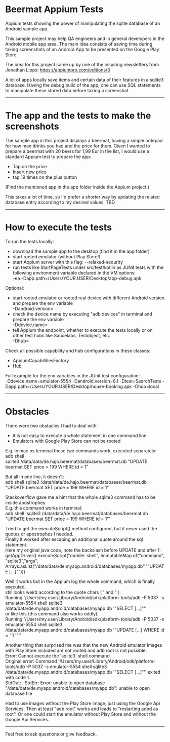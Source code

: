 # Beermat Appium Tests

Appium tests showing the power of manipulating the sqlite database of an Android sample app.

This sample project may help QA engineers and in general developers in the Android mobile app area.
The main idea consists of saving time during taking screenshots of an Android App to be presented on the Google Play Store.

The idea for this project came up by one of the inspiring newsletters from Jonathan Lipps:
https://appiumpro.com/editions/3

A lot of apps locally save items and certain data of their features in a sqlite3 database.
Having the debug build of the app, one can use SQL statements to manipulate these stored data before taking a screenshot.

------

# The app and the tests to make the screenshots

The sample app in this project displays a beermat, having a simple notepad for how man drinks you had and the price for them.
Given I wanted to prepare a beermat with 20 beers for 1,99 Eur in the list, I would use a standard Appium test to prepare the app:
- Tap on the price
- Insert new price
- tap 19 times on the plus button

(Find the mentioned app in the app folder inside the Appium project.)

This takes a lot of time, so I'd prefer a shorter way by updating the related database entry according to my desired values.
TBD

------
# How to execute the tests

To run the tests locally:
- download the sample app to the desktop (find it in the app folder)
- start rooted emulator (without Play Store!)
- start Appium server with this flag: --relaxed-security
- run tests like StartPageTests under src/test/kotlin as JUNit tests with the following environment variable declared in the VM options:<br>
-ea -Dapp.path=/Users/YOUR.USER/Desktop/app-debug.apk

Optional:
- start rooted emulator or rooted real device with different Android version and prepare the env variable <br>-Dandroid.version=
- check the device name by executing "adb devices" in terminal and prepare the env variable <br>-Ddevice.name=
- tell Appium the endpoint, whether to execute the tests locally or on other test hubs like Saucelabs, Testobject, etc. <br>-Dhub=

Check all possible capability and hub configurations in these classes:
 - AppiumCapabilitiesFactory
 - Hub

Full example for the  env variables in the JUnit test configuration:<br>
-Ddevice.name=emulator-5554 -Dandroid.version=8.1 -Dtest=SearchTests -Dapp.path=/Users/YOUR.USER/Desktop/house-booking.apk -Dhub=local

------

# Obstacles

There were two obstacles I had to deal with:
- it is not easy to execute a whole statement in one command line
- Emulators with Google Play Store can not be rooted

E.g. in mac os terminal these two commands work, executed separately:<br>
adb shell<br>
sqlite3 /data/data/de.hajo.beermat/databases/beermat.db "UPDATE beermat SET price = 199 WHERE id = 1"

But all in one line, it doesn't:<br>
adb shell sqlite3 /data/data/de.hajo.beermat/databases/beermat.db "UPDATE beermat SET price = 199 WHERE id = 1"

Stackoverflow gave me a hint that the whole sqlite3 command has to be inside apostrophes.<br>
E.g. this command works in terminal:<br>
adb shell 'sqlite3 /data/data/de.hajo.beermat/databases/beermat.db "UPDATE beermat SET price = 199 WHERE id = 1"'

Tried to get the executeScript() method configured, but it never used the quotes or apostrophes I needed.<br>
Finally it worked after escaping an additional quote around the sql statement.<br>
Here my original java code, note the backslash before UPDATE and after 1:<br>
getAppDriver().executeScript("mobile: shell", ImmutableMap.of("command", "sqlite3","args", Arrays.asList("/data/data/de.myapp.android/databases/myapp.db","\"UPDATE [...]\"")))

Well it works but in the Appium log the whole command, which is finally executed,
<br>still looks weird according to the quote chars ( ' and " ):<br>
Running '/Users/my.user/Library/Android/sdk/platform-tools/adb -P 5037 -s emulator-5554 shell sqlite3 /data/data/de.myapp.android/databases/myapp.db '"SELECT [...]"''
<br>or like this (this command also works oddly):<br>
Running '/Users/my.user/Library/Android/sdk/platform-tools/adb -P 5037 -s emulator-5554 shell sqlite3 /data/data/de.myapp.android/databases/myapp.db '"UPDATE [...] WHERE id = ' 1 '"''

Another thing that surprised me was that the new Android emulator images with Play Store included are not rooted and adb root is not possible:<br>
Error: Cannot execute the 'sqlite3' shell command.<br>
Original error: Command '/Users/my.user/Library/Android/sdk/platform-tools/adb -P 5037 -s emulator-5554 shell sqlite3 /data/data/de.myapp.android/databases/myapp.db '"SELECT [...]"'' exited with code 1. 
<br>StdOut: . StdErr: Error: unable to open database "/data/data/de.myapp.android/databases/myapp.db": unable to open database file

Had to use images without the Play Store image, just using the Google Api Services. Then at least "adb root" works and leads to "restarting adbd as root".
Or one could start the emulator without Play Store and without the Google Api Services.

------

Feel free to ask questions or give feedback.<br>
<br>
<br>
<br>